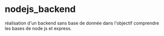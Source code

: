 # nodejs_backend
réalisation d'un backend sans base de donnée dans l'objectif comprendre les bases de node js et express.

